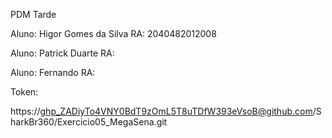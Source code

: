 PDM Tarde

Aluno: Higor Gomes da Silva
RA: 2040482012008

Aluno: Patrick Duarte
RA: 

Aluno: Fernando 
RA:

Token: 

https://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@github.com/SharkBr360/Exercicio05_MegaSena.git
